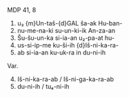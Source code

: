 MDP 41, 8
1. u₃ {m}Un-taš-{d}GAL ša-ak Hu-ban-
2. nu-me-na-ki su-un-ki-ik An-za-an
3. Šu-šu-un-ka si-ia-an u₂-pa-at hu-
4. us-si-ip-me ku-ši-ih {d}Iš-ni-ka-ra-
5. ab si-ia-an ku-uk-ra in du-ni-ih
   
Var.

4. Iš-ni-ka-ra-ab / Iš-ni-ga-ka-ra-ab
5. du-ni-ih / tu₄-ni-ih
